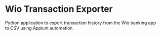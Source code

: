 # Wio Transaction Exporter

Python application to export transaction history from the Wio banking app to CSV using Appium automation.